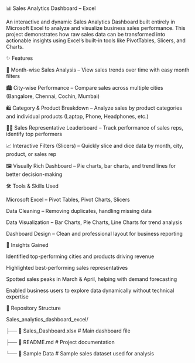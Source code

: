 📊 Sales Analytics Dashboard – Excel

An interactive and dynamic Sales Analytics Dashboard built entirely in Microsoft Excel to analyze and visualize business sales performance.
This project demonstrates how raw sales data can be transformed into actionable insights using Excel’s built-in tools like PivotTables, Slicers, and Charts.

✨ Features

📅 Month-wise Sales Analysis – View sales trends over time with easy month filters

🏙 City-wise Performance – Compare sales across multiple cities (Bangalore, Chennai, Cochin, Mumbai)

🛍 Category & Product Breakdown – Analyze sales by product categories and individual products (Laptop, Phone, Headphones, etc.)

👩‍💼 Sales Representative Leaderboard – Track performance of sales reps, identify top performers

📈 Interactive Filters (Slicers) – Quickly slice and dice data by month, city, product, or sales rep

🖼 Visually Rich Dashboard – Pie charts, bar charts, and trend lines for better decision-making

🛠 Tools & Skills Used

Microsoft Excel – Pivot Tables, Pivot Charts, Slicers

Data Cleaning – Removing duplicates, handling missing data

Data Visualization – Bar Charts, Pie Charts, Line Charts for trend analysis

Dashboard Design – Clean and professional layout for business reporting

🎯 Insights Gained

Identified top-performing cities and products driving revenue

Highlighted best-performing sales representatives

Spotted sales peaks in March & April, helping with demand forecasting

Enabled business users to explore data dynamically without technical expertise

📂 Repository Structure

Sales_analytics_dashboard_excel/

├── 📄 Sales_Dashboard.xlsx   # Main dashboard file

├── 📄 README.md              # Project documentation

└── 📂 Sample Data            # Sample sales dataset used for analysis

